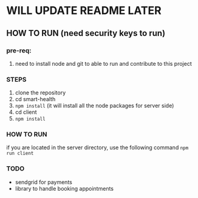# WILL UPDATE README LATER
## HOW TO RUN (need security keys to run)

### pre-req: 
1. need to install node and git to able to run and contribute to this project

### STEPS
1. clone the repository
2. cd smart-health
3. `npm install` (it will install all the node packages for server side)
4. cd client
5. `npm install`

### HOW TO RUN
if you are located in the server directory, use the following command
`npm run client`

### TODO
- sendgrid for payments
- library to handle booking appointments 
